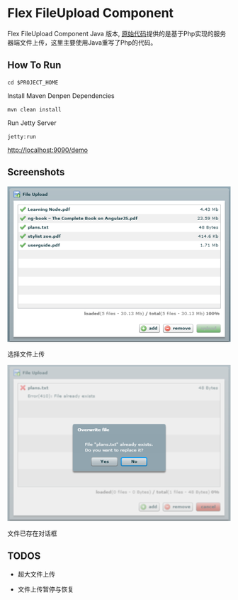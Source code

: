 Flex FileUpload Component
=========================

Flex FileUpload Component Java 版本, [原始代码](http://www.zehnet.de/2009/02/23/flex-fileupload-component/#more-264)提供的是基于Php实现的服务器端文件上传，这里主要使用Java重写了Php的代码。

## How To Run

```
cd $PROJECT_HOME
```

Install Maven Denpen Dependencies

```
mvn clean install
```

Run Jetty Server

```
jetty:run
```

[http://localhost:9090/demo](http://localhost:9090/demo)

## Screenshots

![](src/main/webapp/img/snapshots/001.png)

选择文件上传

![](src/main/webapp/img/snapshots/002.png)

文件已存在对话框

## TODOS

* 超大文件上传

* 文件上传暂停与恢复

